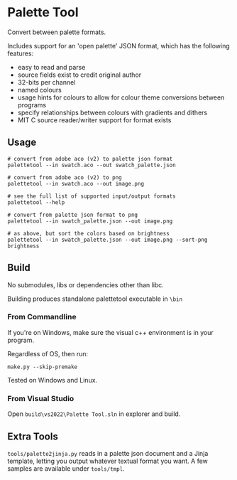 # Palette Tool #

Convert between palette formats.

Includes support for an 'open palette' JSON format, which has the following features:

 - easy to read and parse
 - source fields exist to credit original author
 - 32-bits per channel
 - named colours
 - usage hints for colours to allow for colour theme conversions between programs
 - specify relationships between colours with gradients and dithers
 - MIT C source reader/writer support for format exists


## Usage ##

    # convert from adobe aco (v2) to palette json format
    palettetool --in swatch.aco --out swatch_palette.json
    
    # convert from adobe aco (v2) to png
    palettetool --in swatch.aco --out image.png
    
    # see the full list of supported input/output formats
    palettetool --help
    
    # convert from palette json format to png
    palettetool --in swatch_palette.json --out image.png

    # as above, but sort the colors based on brightness
    palettetool --in swatch_palette.json --out image.png --sort-png brightness

## Build ##

No submodules, libs or dependencies other than libc.

Building produces standalone palettetool executable in `\bin`

### From Commandline ###

If you're on Windows, make sure the visual c++ environment is in your program.

Regardless of OS, then run:

    make.py --skip-premake
    
Tested on Windows and Linux.

### From Visual Studio ###

Open `build\vs2022\Palette Tool.sln` in explorer and build.

## Extra Tools ##

`tools/palette2jinja.py` reads in a palette json document and a Jinja template, letting you output whatever textual format you want.  A few samples are available under `tools/tmpl`.
